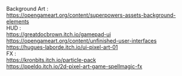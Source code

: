 Background Art :  
https://opengameart.org/content/superpowers-assets-background-elements  
HUD :  
https://greatdocbrown.itch.io/gamepad-ui  
https://opengameart.org/content/unfinished-user-interfaces  
https://hugues-laborde.itch.io/ui-pixel-art-01  
FX :  
https://kronbits.itch.io/particle-pack  
https://ppeldo.itch.io/2d-pixel-art-game-spellmagic-fx  